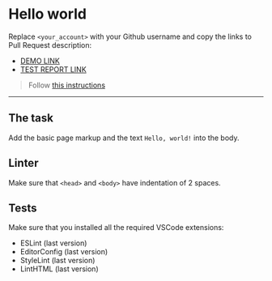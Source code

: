 # Hello world

Replace `<your_account>` with your Github username and copy the links to Pull Request description:
- [DEMO LINK](https://github.com/AnnaRomaniuk2023/layout_hello-world)
- [TEST REPORT LINK](https://AnnaRomaniuk2023.github.io/layout_hello-world/report/html_report/)

> Follow [this instructions](https://mate-academy.github.io/layout_task-guideline/#how-to-solve-the-layout-tasks-on-github)
___

## The task

Add the basic page markup and the text `Hello, world!` into the body.

## Linter

Make sure that `<head>` and `<body>` have indentation of 2 spaces.

## Tests

Make sure that you installed all the required VSCode extensions:

- ESLint (last version)
- EditorConfig (last version)
- StyleLint (last version)
- LintHTML (last version)


[def]: https://<AnnaRomaniuk2023>.github.io/layout_hello-world/report/html_report/
[def2]: https://AnnaRomaniuk2023.github.io/layout_hello-world/
